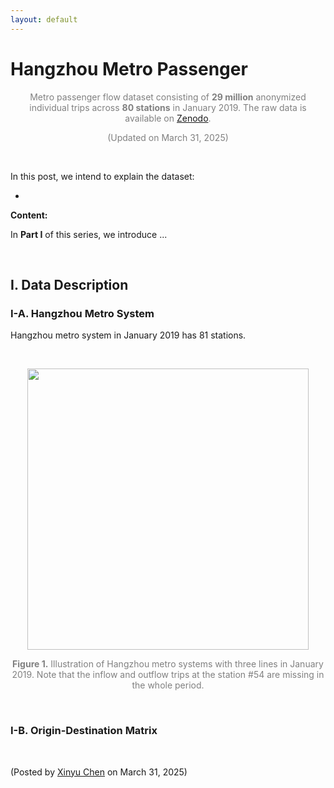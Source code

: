 ```yaml
---
layout: default
---
```


# Hangzhou Metro Passenger

<p align="center"><span style="color:gray">Metro passenger flow dataset consisting of <b>29 million</b> anonymized individual trips across <b>80 stations</b> in January 2019. The raw data is available on <a href="https://doi.org/10.5281/zenodo.3145404">Zenodo</a>.</span></p>

<p align="center"><span style="color:gray">(Updated on March 31, 2025)</span></p>

<br>

In this post, we intend to explain the dataset:

- 

**Content:**

In **Part I** of this series, we introduce ...

<br>

## I. Data Description



### I-A. Hangzhou Metro System

Hangzhou metro system in January 2019 has 81 stations.

<br>

<p align="center">
<img align="middle" src="https://spatiotemporal-data.github.io/images/hz_metro.png" width="450" />
</p>

<p style="font-size: 14px; color: gray" align = "center">
<b>Figure 1.</b> Illustration of Hangzhou metro systems with three lines in January 2019. Note that the inflow and outflow trips at the station #54 are missing in the whole period.
</p>

<br>




### I-B. Origin-Destination Matrix



<br>

<p align="left">(Posted by <a href="https://xinychen.github.io/">Xinyu Chen</a> on March 31, 2025)</p>
